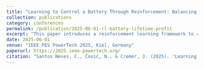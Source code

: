 ```yaml
---
title: "Learning to Control a Battery Through Reinforcement: Balancing Lifetime and Profit"
collection: publications
category: conferences
permalink: /publication/2025-06-01-rl-battery-lifetime-profit
excerpt: "This paper introduces a reinforcement learning framework to control battery operation while balancing degradation and profitability. The model learns optimal strategies under varying market and technical conditions."
date: 2025-06-01
venue: "IEEE PES PowerTech 2025, Kiel, Germany"
paperurl: https://2025.ieee-powertech.org/
citation: "Santos Neves, C., Čović, N., & Cremer, J. (2025). 'Learning to Control a Battery Through Reinforcement: Balancing Lifetime and Profit.' Proceedings of IEEE PES PowerTech 2025, Kiel, Germany, 1–6."
---
```

